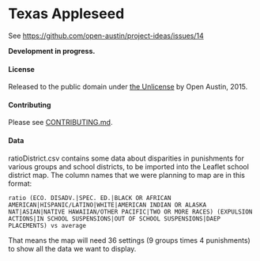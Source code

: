 # Texas Appleseed 

See https://github.com/open-austin/project-ideas/issues/14

**Development in progress.**
#### License

Released to the public domain under [the Unlicense](http://unlicense.org/) by Open Austin, 2015.

#### Contributing

Please see [CONTRIBUTING.md](CONTRIBUTING.md).

#### Data

ratioDistrict.csv contains some data about disparities in punishments for various groups and school districts, to be imported into the Leaflet school district map. The column names that we were planning to map are in this format:

    ratio (ECO. DISADV.|SPEC. ED.|BLACK OR AFRICAN AMERICAN|HISPANIC/LATINO|WHITE|AMERICAN INDIAN OR ALASKA NAT|ASIAN|NATIVE HAWAIIAN/OTHER PACIFIC|TWO OR MORE RACES) (EXPULSION ACTIONS|IN SCHOOL SUSPENSIONS|OUT OF SCHOOL SUSPENSIONS|DAEP PLACEMENTS) vs average

That means the map will need 36 settings (9 groups times 4 punishments) to show all the data we want to display.

